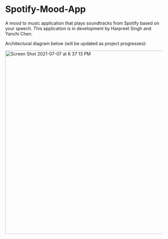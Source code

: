 # Spotify-Mood-App
A mood to music application that plays soundtracks from Spotify based on your speech. This application is in development by Harpreet Singh and Yanchi Chen.


Architectural diagram below (will be updated as project progresses): 


<img width="586" alt="Screen Shot 2021-07-07 at 6 37 13 PM" src="https://user-images.githubusercontent.com/25892775/124837189-5c131980-df52-11eb-8d06-0c61ca62c4c4.png">

